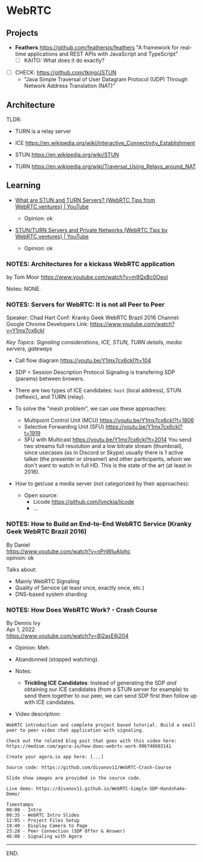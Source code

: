 # WebRTC


## Projects

- **Feathers** https://github.com/feathersjs/feathers
    "A framework for real-time applications and REST APIs with JavaScript and TypeScript"
    * [ ] KAITO: What does it do exactly?

- [ ] CHECK: https://github.com/tking/JSTUN
    * "Java Simple Traversal of User Datagram Protocol (UDP) Through Network Address Translation (NAT)"


## Architecture

TLDR:
- TURN is a relay server

- ICE
https://en.wikipedia.org/wiki/Interactive_Connectivity_Establishment

- STUN
https://en.wikipedia.org/wiki/STUN

- TURN
https://en.wikipedia.org/wiki/Traversal_Using_Relays_around_NAT


## Learning

- [What are STUN and TURN Servers? (WebRTC Tips from WebRTC.ventures) | YouTube](https://www.youtube.com/watch?v=4dLJmZOcWFc)
    * Opinion: ok

- [STUN/TURN Servers and Private Networks (WebRTC Tips by WebRTC.ventures) | YouTube](https://www.youtube.com/watch?v=N5cqu0kTIsw)
    * Opinion: ok


### NOTES: Architectures for a kickass WebRTC application
by Tom Moor
https://www.youtube.com/watch?v=m9QxBc0OeoI

Notes:
NONE.

### NOTES: Servers for WebRTC: It is not all Peer to Peer
Speaker: Chad Hart
Conf: Kranky Geek WebRTC Brazil 2016
Channel: Google Chrome Developers
Link: https://www.youtube.com/watch?v=Y1mx7cx6ckI

_Key Topics: Signaling considerations, ICE, STUN, TURN details, media servers, gateways_

- Call flow diagram
https://youtu.be/Y1mx7cx6ckI?t=104

- SDP = Session Description Protocol
Signaling is transfering SDP (params) between browers.

- There are two types of ICE candidates: `host` (local address), STUN (reflexic), and TURN (relay).

- To solve the "mesh problem", we can use these approaches:
    * Multipoint Control Unit (MCU) https://youtu.be/Y1mx7cx6ckI?t=1806
    * Selective Forwarding Unit (SFU) https://youtu.be/Y1mx7cx6ckI?t=1919
    * SFU with Multicast https://youtu.be/Y1mx7cx6ckI?t=2014
    You send two streams full resolution and a low bitrate stream (thumbnail), since usecases  (as in Discord or Skype) usually there is 1 active talker (the presenter or streamer) and other participants, whom we don't want to watch in full HD.
    This is the state of the art (at least in 2016).

- How to get/use a media server (not categorized by their approaches):
    - Open source:
        * Licode https://github.com/lynckia/licode
        * ...

### NOTES: How to Build an End-to-End WebRTC Service (Kranky Geek WebRTC Brazil 2016)
By Daniel  
https://www.youtube.com/watch?v=nPnWIuAlphc  
opinion: ok

Talks about:
- Mainly WebRTC Signaling
- Quality of Service (at least once, exactly once, etc.)
- DNS-based system sharding

### NOTES: How Does WebRTC Work? - Crash Course
By Dennis Ivy \
Apr 1, 2022 \
https://www.youtube.com/watch?v=8I2axE6j204

- Opinion: Meh.

- Abandonned (stopped watching).

- Notes:
    * **Trickling ICE Candidates**: Instead of generating the SDP _and_ obtaining our ICE candidates (from a STUN server for example) to send them together to our peer, we can send SDP first then follow up with ICE candidates.

- Video description:
```
WebRTC introduction and complete project based tutorial. Build a small peer to peer video chat application with signaling.

Check out the related blog post that goes with this video here: https://medium.com/agora-io/how-does-webrtc-work-996748603141

Create your agora.io app here: [...]

Source code: https://github.com/divanov11/WebRTC-Crash-Course

Slide show images are provided in the source code.

Live demo: https://divanov11.github.io/WebRTC-Simple-SDP-Handshake-Demo/

Timestamps
00:00 - Intro
00:35 - WebRTC Intro Slides
12:05 - Project Files Setup
19:40 - Display Camera to Page
23:28 - Peer Connection (SDP Offer & Answer)
46:00 - Signaling with Agora
```

---

END.
